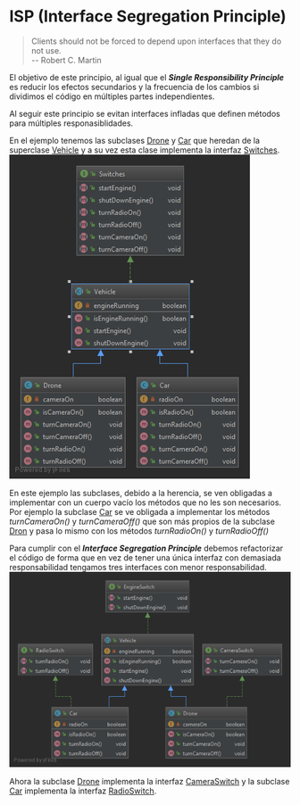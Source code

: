 # ISP (Interface Segregation Principle)

> Clients should not be forced to depend upon interfaces that they do not use.  
> -- Robert C. Martin

El objetivo de este principio, al igual que el **_Single Responsibility Principle_** es reducir los efectos secundarios y la frecuencia de los cambios si dividimos el código en múltiples partes independientes.

Al seguir este principio se evitan interfaces infladas que definen métodos para múltiples responasiblidades.

En el ejemplo tenemos las subclases [Drone](violation/Drone.java) y [Car](violation/Car.java) que heredan de la superclase [Vehicle](violation/Vehicle.java) y a su vez esta clase implementa la interfaz [Switches](violation/Switches.java).  
![Diagram](isp_violation_diagram.png)

En este ejemplo las subclases, debido a la herencia, se ven obligadas a implementar con un cuerpo vacío los métodos que no les son necesarios. Por ejemplo la subclase [Car](violation/Car.java) se ve obligada a implementar los métodos _turnCameraOn()_ y _turnCameraOff()_ que son más propios de la subclase [Dron](violation/Drone.java) y pasa lo mismo con los métodos _turnRadioOn()_ y _turnRadioOff()_

Para cumplir con el **_Interface Segregation Principle_** debemos refactorizar el código de forma que en vez de tener una única interfaz con demasiada responsabilidad tengamos tres interfaces con menor responsabilidad.  
![Diagram](isp_solution_diagram.png)

Ahora la subclase [Drone](solution/Drone.java) implementa la interfaz [CameraSwitch](solution/CameraSwitch.java) y la subclase [Car](solution/Car.java) implementa la interfaz [RadioSwitch](solution/RadioSwitch.java).
